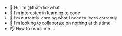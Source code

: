 - 👋 Hi, I’m @that-did-what
- 👀 I’m interested in learning to code
- 🌱 I’m currently learning what I need to learn correctly
- 💞️ I’m looking to collaborate on nothing at this time
- 📫 How to reach me ...

<!---
that-did-what/that-did-what is a ✨ special ✨ repository because its `README.md` (this file) appears on your GitHub profile.
You can click the Preview link to take a look at your changes.
--->
